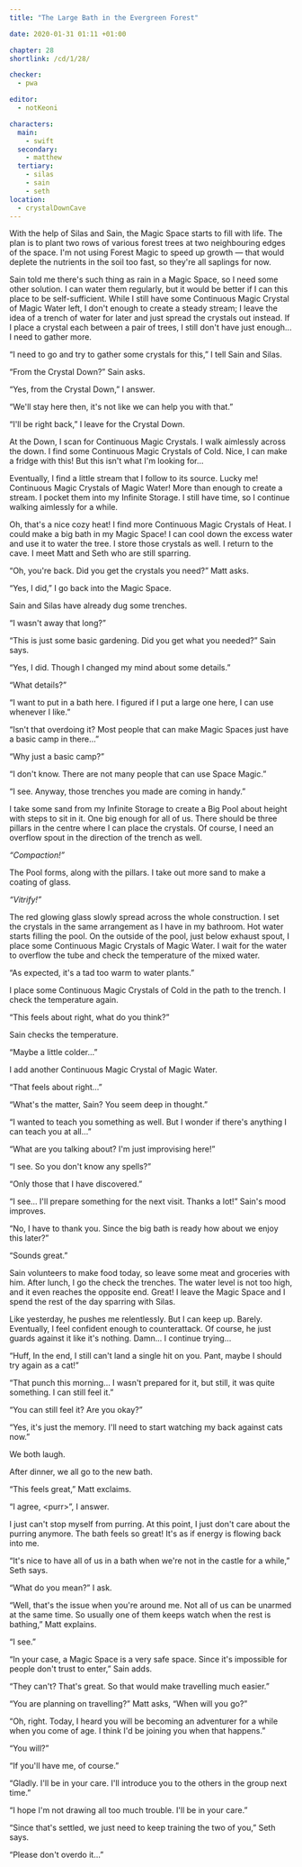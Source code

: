 ```yaml
---
title: "The Large Bath in the Evergreen Forest"

date: 2020-01-31 01:11 +01:00

chapter: 28
shortlink: /cd/1/28/

checker:
  - pwa

editor:
  - notKeoni

characters:
  main:
    - swift
  secondary:
    - matthew
  tertiary:
    - silas
    - sain
    - seth
location:
  - crystalDownCave
---
```

With the help of Silas and Sain, the Magic Space starts to fill with life.
The plan is to plant two rows of various forest trees at two neighbouring edges of the space.
I'm not using Forest Magic to speed up growth — that would deplete the nutrients in the soil too fast, so they're all saplings for now.

Sain told me there's such thing as rain in a Magic Space, so I need some other solution.
I can water them regularly, but it would be better if I can this place to be self-sufficient.
While I still have some Continuous Magic Crystal of Magic Water left, I don't enough to create a steady stream; I leave the idea of a trench of water for later and just spread the crystals out instead.
If I place a crystal each between a pair of trees, I still don't have just enough... I need to gather more.

“I need to go and try to gather some crystals for this,” I tell Sain and Silas.

“From the Crystal Down?” Sain asks.

“Yes, from the Crystal Down,” I answer.

“We'll stay here then, it's not like we can help you with that.”

“I'll be right back,” I leave for the Crystal Down.

At the Down, I scan for Continuous Magic Crystals.
I walk aimlessly across the down.
I find some Continuous Magic Crystals of Cold.
Nice, I can make a fridge with this!
But this isn't what I'm looking for…

Eventually, I find a little stream that I follow to its source.
Lucky me! Continuous Magic Crystals of Magic Water!
More than enough to create a stream.
I pocket them into my Infinite Storage.
I still have time, so I continue walking aimlessly for a while.

Oh, that's a nice cozy heat!
I find more Continuous Magic Crystals of Heat.
I could make a big bath in my Magic Space!
I can cool down the excess water and use it to water the tree.
I store those crystals as well.
I return to the cave.
I meet Matt and Seth who are still sparring.

“Oh, you're back. Did you get the crystals you need?” Matt asks.

“Yes, I did,” I go back into the Magic Space.

Sain and Silas have already dug some trenches.

“I wasn't away that long?”

“This is just some basic gardening.
Did you get what you needed?” Sain says.

“Yes, I did. Though I changed my mind about some details.”

“What details?”

“I want to put in a bath here.
I figured if I put a large one here, I can use whenever I like.”

“Isn't that overdoing it?
Most people that can make Magic Spaces just have a basic camp in there…”

“Why just a basic camp?”

“I don't know.
There are not many people that can use Space Magic.”

“I see. Anyway, those trenches you made are coming in handy.”

I take some sand from my Infinite Storage to create a Big Pool about height with steps to sit in it.
One big enough for all of us.
There should be three pillars in the centre where I can place the crystals.
Of course, I need an overflow spout in the direction of the trench as well.

*“Compaction!”*

The Pool forms, along with the pillars.
I take out more sand to make a coating of glass.

*“Vitrify!”*

The red glowing glass slowly spread across the whole construction.
I set the crystals in the same arrangement as I have in my bathroom.
Hot water starts filling the pool.
On the outside of the pool, just below exhaust spout, I place some Continuous Magic Crystals of Magic Water.
I wait for the water to overflow the tube and check the temperature of the mixed water.

“As expected, it's a tad too warm to water plants.”

I place some Continuous Magic Crystals of Cold in the path to the trench.
I check the temperature again.

“This feels about right, what do you think?”

Sain checks the temperature.

“Maybe a little colder…”

I add another Continuous Magic Crystal of Magic Water.

“That feels about right…”

“What's the matter, Sain? You seem deep in thought.”

“I wanted to teach you something as well. But I wonder if there's anything I can teach you at all…”

“What are you talking about? I'm just improvising here!”

“I see. So you don't know any spells?”

“Only those that I have discovered.”

“I see… I'll prepare something for the next visit.
Thanks a lot!” Sain's mood improves.

“No, I have to thank you.
Since the big bath is ready how about we enjoy this later?”

“Sounds great.”

Sain volunteers to make food today, so leave some meat and groceries with him.
After lunch, I go the check the trenches.
The water level is not too high, and it even reaches the opposite end.
Great! I leave the Magic Space and I spend the rest of the day sparring with Silas.

Like yesterday, he pushes me relentlessly.
But I can keep up. Barely.
Eventually, I feel confident enough to counterattack.
Of course, he just guards against it like it's nothing.
Damn... I continue trying…

“Huff, In the end, I still can't land a single hit on you.
Pant, maybe I should try again as a cat!”

“That punch this morning… I wasn't prepared for it, but still, it was quite something.
I can still feel it.”

“You can still feel it? Are you okay?”

“Yes, it's just the memory.
I'll need to start watching my back against cats now.”

We both laugh.

After dinner, we all go to the new bath.

“This feels great,” Matt exclaims.

“I agree, \<purr>”, I answer.

I just can't stop myself from purring.
At this point, I just don't care about the purring anymore.
The bath feels so great! It's as if energy is flowing back into me.

“It's nice to have all of us in a bath when we're not in the castle for a while,” Seth says.

“What do you mean?” I ask.

“Well, that's the issue when you're around me.
Not all of us can be unarmed at the same time.
So usually one of them keeps watch when the rest is bathing,” Matt explains.

“I see.”

“In your case, a Magic Space is a very safe space.
Since it's impossible for people don't trust to enter,” Sain adds.

“They can't? That's great. So that would make travelling much easier.”

“You are planning on travelling?” Matt asks, “When will you go?”

“Oh, right. Today, I heard you will be becoming an adventurer for a while when you come of age.
I think I'd be joining you when that happens.”

“You will?”

“If you'll have me, of course.”

“Gladly. I'll be in your care.
I'll introduce you to the others in the group next time.”

“I hope I'm not drawing all too much trouble.
I'll be in your care.”

“Since that's settled, we just need to keep training the two of you,” Seth says.

“Please don't overdo it…”

